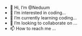 - 👋 Hi, I’m @Neduum
- 👀 I’m interested in coding...
- 🌱 I’m currently learning coding...
- 💞️ I’m looking to collaborate on ...
- 📫 How to reach me ...

<!---
Neduum/Neduum is a ✨ special ✨ repository because its `README.md` (this file) appears on your GitHub profile.
You can click the Preview link to take a look at your changes.
--->
